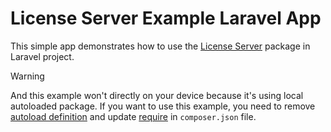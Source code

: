 # License Server Example Laravel App

This simple app demonstrates how to use the [License Server](https://github.com/laravel-ready/license-server) package in Laravel project.

> [!WARNING]  
> And this example won't directly on your device because it's using local autoloaded package. If you want to use this example, you need to remove [autoload definition](./package.json#L34) and update [require](./package.json#L13) in `composer.json` file.
